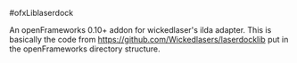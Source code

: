 #ofxLiblaserdock

An openFrameworks 0.10+ addon for wickedlaser's ilda adapter. 
This is basically the code from https://github.com/Wickedlasers/laserdocklib put in the openFrameworks directory structure. 
